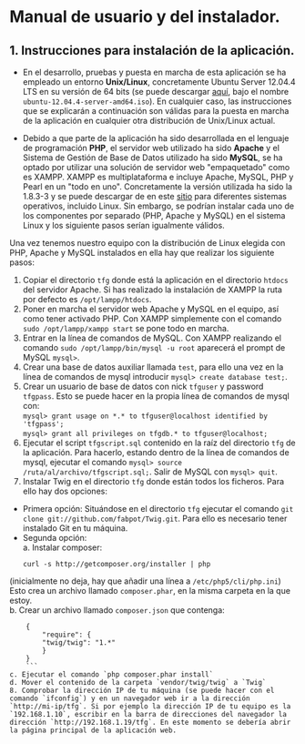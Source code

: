 # **Manual de usuario y del instalador.** #

## 1. Instrucciones para instalación de la aplicación.
* En el desarrollo, pruebas y puesta en marcha de esta aplicación se ha empleado un entorno **Unix/Linux**, concretamente Ubuntu Server 12.04.4 LTS en su versión de 64 bits (se puede descargar [aquí](http://releases.ubuntu.com/precise/), bajo el nombre ``ubuntu-12.04.4-server-amd64.iso``). En cualquier caso, las instrucciones que se explicarán a continuación son válidas para la puesta en marcha de la aplicación en cualquier otra distribución de Unix/Linux actual.  
  
* Debido a que parte de la aplicación ha sido desarrollada en el lenguaje de programación **PHP**, el servidor web utilizado ha sido **Apache** y el Sistema de Gestión de Base de Datos utilizado ha sido **MySQL**, se ha optado por utilizar una solución de servidor web "empaquetado" como es XAMPP. XAMPP es multiplataforma e incluye Apache, MySQL, PHP y Pearl en un "todo en uno". Concretamente la versión utilizada ha sido la 1.8.3-3 y se puede descargar de en este [sitio](https://www.apachefriends.org/download.html) para diferentes sistemas operativos, incluido Linux. Sin embargo, se podrían instalar cada uno de los componentes por separado (PHP, Apache y MySQL) en el sistema Linux y los siguiente pasos serían igualmente válidos.  
  
Una vez tenemos nuestro equipo con la distribución de Linux elegida con PHP, Apache y MySQL instalados en ella hay que realizar los siguiente pasos:
  
1. Copiar el directorio `tfg` donde está la aplicación en el directorio `htdocs` del servidor Apache. Si has realizado la instalación de XAMPP la ruta por defecto es `/opt/lampp/htdocs`.
2. Poner en marcha el servidor web Apache y MySQL en el equipo, así como tener activado PHP. Con XAMPP simplemente con el comando `sudo /opt/lampp/xampp start` se pone todo en marcha.
3. Entrar en la línea de comandos de MySQL. Con XAMPP realizando el comando `sudo /opt/lampp/bin/mysql -u root` aparecerá el prompt de MySQL `mysql>`.
4. Crear una base de datos auxiliar llamada `test`, para ello una vez en la línea de comandos de mysql introducir `mysql> create database test;`.
5. Crear un usuario de base de datos con nick `tfguser` y password `tfgpass`. Esto se puede hacer en la propia línea de comandos de mysql con:  
`mysql> grant usage on *.* to tfguser@localhost identified by 'tfgpass';`  
`mysql> grant all privileges on tfgdb.* to tfguser@localhost;`
6. Ejecutar el script `tfgscript.sql` contenido en la raíz del directorio `tfg` de la aplicación. Para hacerlo, estando dentro de la línea de comandos de mysql, ejecutar el comando `mysql> source /ruta/al/archivo/tfgscript.sql;`. Salir de MySQL con `mysql> quit`.
7. Instalar Twig en el directorio `tfg` donde están todos los ficheros. Para ello hay dos opciones:  
  - Primera opción: Situándose en el directorio `tfg` ejecutar el comando `git clone git://github.com/fabpot/Twig.git`. Para ello es necesario tener instalado Git en tu máquina.  
  - Segunda opción:  
a. Instalar composer:  
	```
	curl -s http://getcomposer.org/installer | php
	```  
(inicialmente no deja, hay que añadir una línea a `/etc/php5/cli/php.ini`) Esto crea un archivo llamado `composer.phar`, en la misma carpeta en la que estoy.  
b. Crear un archivo llamado `composer.json` que contenga:  
```
	{
	    "require": {
		"twig/twig": "1.*"
	    }
	}
	```  
c. Ejecutar el comando `php composer.phar install`  
d. Mover el contenido de la carpeta `vendor/twig/twig` a `Twig`
8. Comprobar la dirección IP de tu máquina (se puede hacer con el comando `ifconfig`) y en un navegador web ir a la dirección `http://mi-ip/tfg`. Si por ejemplo la dirección IP de tu equipo es la `192.168.1.10`, escribir en la barra de direcciones del navegador la dirección `http://192.168.1.19/tfg`. En este momento se debería abrir la página principal de la aplicación web.